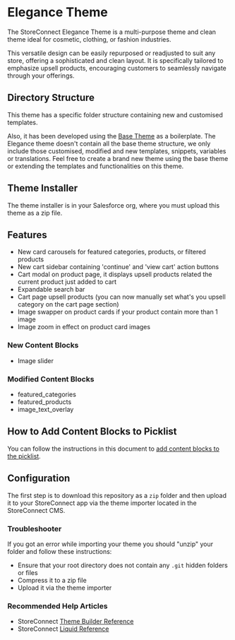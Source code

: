 # Elegance Theme

The StoreConnect Elegance Theme is a multi-purpose theme and clean theme ideal for cosmetic, clothing, or fashion industries. 

This versatile design can be easily repurposed or readjusted to suit any store, offering a sophisticated and clean layout. It is specifically tailored to emphasize upsell products, encouraging customers to seamlessly navigate through your offerings. 


## Directory Structure

This theme has a specific folder structure containing new and customised templates.

Also, it has been developed using the [Base Theme](https://github.com/GetStoreConnect/base-theme) as a boilerplate. The Elegance theme doesn't contain all the base theme structure, we only include those customised, modified and new templates, snippets, variables or translations. Feel free to create a brand new theme using the base theme or extending the templates and functionalities on this theme.

## Theme Installer

The theme installer is in your Salesforce org, where you must upload this theme as a zip file.

## Features

- New card carousels for featured categories, products, or filtered products
- New cart sidebar containing 'continue' and 'view cart' action buttons
- Cart modal on product page, it displays upsell products related the current product just added to cart
- Expandable search bar
- Cart page upsell products (you can now manually set what's you upsell category on the cart page section)
- Image swapper on product cards if your product contain more than 1 image
- Image zoom in effect on product card images

### New Content Blocks

- Image slider

### Modified Content Blocks

- featured_categories
- featured_products
- image_text_overlay

## How to Add Content Blocks to Picklist

You can follow the instructions in this document to [add content blocks to the picklist](https://help.getstoreconnect.com/documentation/adding-templates-to-content-template-picklist.html).

## Configuration

The first step is to download this repository as a `zip` folder and then upload it to your StoreConnect app via the theme importer located in the StoreConnect CMS.

### Troubleshooter

If you got an error while importing your theme you should "unzip" your folder and follow these instructions:

- Ensure that your root directory does not contain any `.git` hidden folders or files
- Compress it to a zip file
- Upload it via the theme importer


### Recommended Help Articles

- StoreConnect [Theme Builder Reference](https://help.getstoreconnect.com/documentation/themes/theme-reference.html)
- StoreConnect [Liquid Reference](https://help.getstoreconnect.com/documentation/liquid/liquid-reference.html)
